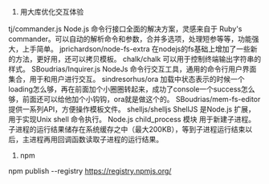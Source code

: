 1. 用大库优化交互体验

tj/commander.js Node.js 命令行接口全面的解决方案，灵感来自于 Ruby's commander。可以自动的解析命令和参数，合并多选项，处理短参等等，功能强大，上手简单。
jprichardson/node-fs-extra 在nodejs的fs基础上增加了一些新的方法，更好用，还可以拷贝模板。
chalk/chalk 可以用于控制终端输出字符串的样式。
SBoudrias/Inquirer.js NodeJs 命令行交互工具，通用的命令行用户界面集合，用于和用户进行交互。
sindresorhus/ora 加载中状态表示的时候一个loading怎么够，再在前面加个小圈圈转起来，成功了console一个success怎么够，前面还可以给他加个小钩钩，ora就是做这个的。
SBoudrias/mem-fs-editor 提供一系列API，方便操作模板文件。
shelljs/shelljs ShellJS 是Node.js 扩展，用于实现Unix shell 命令执行。
Node.js child_process 模块 用于新建子进程。子进程的运行结果储存在系统缓存之中（最大200KB），等到子进程运行结束以后，主进程再用回调函数读取子进程的运行结果。

1. npm

npm publish --registry https://registry.npmjs.org/